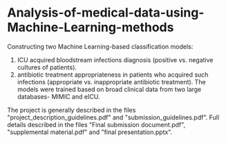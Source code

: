# Analysis-of-medical-data-using-Machine-Learning-methods

Constructing two Machine Learning-based classification models:
1. ICU acquired bloodstream infections diagnosis (positive vs. negative cultures of patients).
2. antibiotic treatment appropriateness in patients who acquired such infections (appropriate vs. inappropriate antibiotic treatment).
The models were trained based on broad clinical data from two large databases- MIMIC and eICU.

The project is generally described in the files "project_description_guidelines.pdf" and "submission_guidelines.pdf".
Full details described in the files "Final submission document.pdf", "supplemental material.pdf" and "final presentation.pptx".
